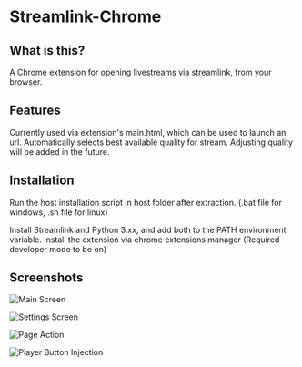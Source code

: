 # Streamlink-Chrome

## What is this?

A Chrome extension for opening livestreams via streamlink, from your browser.

## Features

Currently used via extension's main.html, which can be used to launch an url. Automatically selects best available quality for stream. Adjusting quality will be added in the future.

## Installation

Run the host installation script in host folder after extraction. (.bat file for windows, .sh file for linux)

Install Streamlink and Python 3.xx, and add both to the PATH environment variable.
Install the extension via chrome extensions manager (Required developer mode to be on)

## Screenshots
![Main Screen](/images/Main.png)

![Settings Screen](/images/Settings.png)

![Page Action](/images/Action.png)

![Player Button Injection](/images/twitch_inject.png)